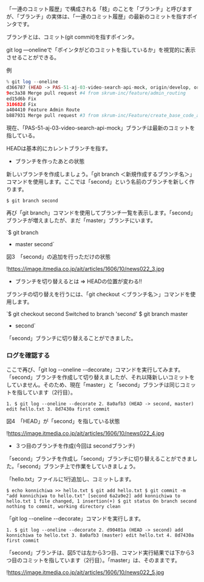 「一連のコミット履歴」で構成される「枝」のことを「ブランチ」と呼びますが、「ブランチ」の実体は、「一連のコミット履歴」の最新のコミットを指すポインタです。

ブランチとは、コミット(git commit)を指すポインタ。

git log —onelineで「ポインタがどのコミットを指しているか」を視覚的に表示させることができる。

例

```php
% git log --oneline
d366787 (HEAD -> PAS-51-aj-03-video-search-api-mock, origin/develop, origin/HEAD, develop) Fixer
9ec3a38 Merge pull request #4 from skrum-inc/feature/admin_routing
ed15d6b Fix
310682d Fix
a404410 Feature Admin Route
b887931 Merge pull request #3 from skrum-inc/Feature/create_base_code_auth
```

現在、「PAS-51-aj-03-video-search-api-mock」ブランチは最新のコミットを指している。

HEADは基本的にカレントブランチを指す。

- ブランチを作ったあとの状態

新しいブランチを作成しましょう。「git branch ＜新規作成するブランチ名＞」コマンドを使用します。ここでは「second」という名前のブランチを新しく作ります。

`$ git branch second`

再び「git branch」コマンドを使用してブランチ一覧を表示します。「second」ブランチが増えましたが、まだ「master」ブランチにいます。

`$ git branch
* master
  second`

図3　「second」の追加を行っただけの状態

!https://image.itmedia.co.jp/ait/articles/1606/10/news022_3.jpg

- ブランチを切り替えるとは ⇒ HEADの位置が変わる!!

ブランチの切り替えを行うには、「git checkout ＜ブランチ名＞」コマンドを使用します。

`$ git checkout second
Switched to branch 'second'
$ git branch
  master
* second`

「second」ブランチに切り替えることができました。

### ログを確認する

ここで再び、「git log --oneline --decorate」コマンドを実行してみます。「second」ブランチを作成して切り替えましたが、それ以降新しいコミットをしていません。そのため、現在「master」と「second」ブランチは同じコミットを指しています（2行目）。

`1. $ git log --oneline --decorate
2. 8a0afb3 (HEAD -> second, master) edit hello.txt
3. 8d7430a first commit`

図4　「HEAD」が「second」を指している状態

!https://image.itmedia.co.jp/ait/articles/1606/10/news022_4.jpg

- ３つ目のブランチを作成(今回は secondブランチ)

「second」ブランチを作成し「second」ブランチに切り替えることができました。「second」ブランチ上で作業をしていきましょう。

「hello.txt」ファイルに1行追加し、コミットします。

`$ echo konnichiwa >> hello.txt
$ git add hello.txt
$ git commit -m "add konnichiwa to hello.txt"
[second 6a2a9e2] add konnichiwa to hello.txt
 1 file changed, 1 insertion(+)
$ git status
On branch second
nothing to commit, working directory clean`

「git log --oneline --decorate」コマンドを実行します。

`1. $ git log --oneline --decorate
2. d90401a (HEAD -> second) add konnichiwa to hello.txt
3. 8a0afb3 (master) edit hello.txt
4. 8d7430a first commit`

「second」ブランチは、図5では左から3つ目、コマンド実行結果では下から3つ目のコミットを指しています（2行目）。「master」は、そのままです。

!https://image.itmedia.co.jp/ait/articles/1606/10/news022_5.jpg
